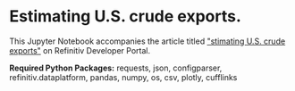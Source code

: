 # Estimating U.S. crude exports.

This Jupyter Notebook accompanies the article titled ["stimating U.S. crude exports"](https://developers.refinitiv.com/en/article-catalog/article/estimating-crude-exports) on Refinitiv Developer Portal.

**Required Python Packages:** requests, json, configparser, refinitiv.dataplatform, pandas, numpy, os, csv, plotly, cufflinks
